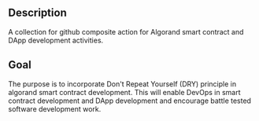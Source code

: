## Description

A collection for github composite action for Algorand smart contract and DApp development activities.

## Goal

The purpose is to incorporate Don't Repeat Yourself (DRY) principle in algorand smart
contract development. This will enable DevOps in smart contract development and DApp development and encourage battle tested software development work.
